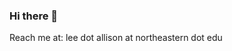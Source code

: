 ### Hi there 👋

Reach me at: lee dot allison at northeastern dot edu

<!--
**alls0n/alls0n** is a ✨ _special_ ✨ repository because its `README.md` (this file) appears on your GitHub profile.

Here are some ideas to get you started:

- 🔭 I’m currently working on this cs1200 assignment...
- 🌱 I’m currently learning how to git
- 👯 I’m looking to collaborate on ?
- 🤔 I’m looking for help with ?
- 💬 Ask me about deez
- 📫 How to reach me: lee.allison@northeastern.edu
- 😄 Pronouns: she/her
- ⚡ Fun fact: ...
-->
